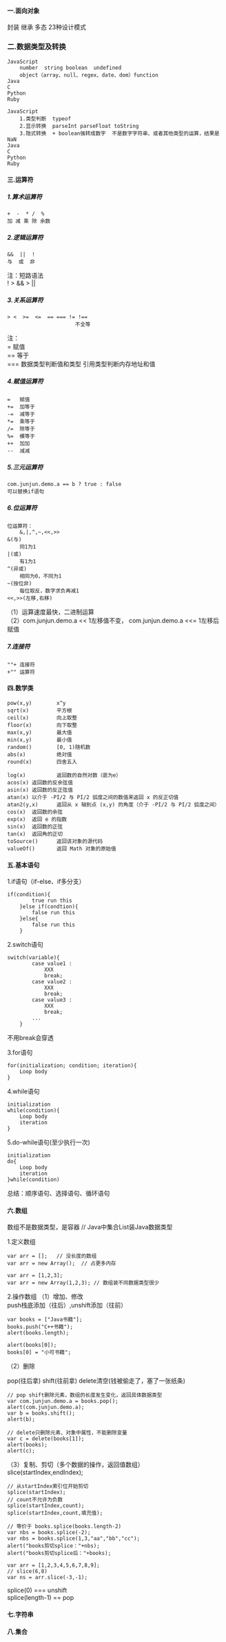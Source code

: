 #### 一.面向对象
封装
继承
多态
23种设计模式
### 二.数据类型及转换
    JavaScript
        number	string boolean  undefined
        object（array、null、regex、date、dom）function
    Java
    C
    Python
    Ruby
    
    JavaScript
        1.类型判断  typeof
        2.显示转换  parseInt parseFloat toString
        3.隐式转换  + boolean强转成数字 	不是数字字符串、或者其他类型的运算，结果是NaN
    Java
    C
    Python
    Ruby
        
    
#### 三.运算符
##### 1.算术运算符	
    +  -  * /  %
    加 减 乘 除 余数

##### 2.逻辑运算符
	&&  ||	!	
	与  或  非
	
注：短路语法  
! > && > ||
	 


##### 3.关系运算符
	> <	 >=  <=	 == === != !== 
	                      不全等
		
注：<br/>
    = 赋值<br/>
    == 等于<br/>
     === 数据类型判断值和类型	引用类型判断内存地址和值
##### 4.赋值运算符
    =	赋值	
	+=	加等于	
	-=	减等于	
	*=	乘等于	
	/=	除等于	
	%=	模等于	
	++	加加	
	--	减减
##### 5.三元运算符
    com.junjun.demo.a == b ? true : false
    可以替换if语句
##### 6.位运算符
    位运算符：
		&,|,^,~,<<,>>
	&(与)
	    同1为1
    |(或)
        有1为1
	^(异或)
		相同为0，不同为1
	~(按位非)
		每位取反，数字求负再减1
	<<,>>(左移,右移)
（1）运算速度最快，二进制运算<br/>
（2）com.junjun.demo.a << 1左移值不变， com.junjun.demo.a <<= 1左移后赋值
##### 7.连接符
    ""+ 连接符
    +"" 运算符

#### 四.数学类
    pow(x,y)        x^y
    sqrt(x)         平方根
    ceil(x)         向上取整
    floor(x)        向下取整
    max(x,y)        最大值
    min(x,y)        最小值
    random()        [0, 1)随机数
    abs(x)          绝对值
    round(x)        四舍五入
    
    log(x)          返回数的自然对数（底为e）
    acos(x) 返回数的反余弦值
    asin(x) 返回数的反正弦值
    atan(x) 以介于 -PI/2 与 PI/2 弧度之间的数值来返回 x 的反正切值
    atan2(y,x)      返回从 x 轴到点 (x,y) 的角度（介于 -PI/2 与 PI/2 弧度之间）
    cos(x)  返回数的余弦
    exp(x)  返回 e 的指数
    sin(x)  返回数的正弦
    tan(x)  返回角的正切
    toSource()      返回该对象的源代码
    valueOf()       返回 Math 对象的原始值
#### 五.基本语句
1.if语句（if-else、if多分支）
    
```
if(condition){
        true run this 
    }else if(condtion){
        false run this
    }else{
        false run this
    }
```

2.switch语句
    
```
switch(variable){
        case value1 :
            XXX
            break;
        case value2 :
            XXX
            break;
        case value3 :
            XXX
            break;
        ...  
    }
```

不用break会穿透

3.for语句

```
for(initialization; condition; iteration){
    Loop body
}
```
4.while语句

```
initialization
while(condition){
    Loop body
    iteration
}
```
5.do-while语句(至少执行一次)

```
initialization
do{
    Loop body
    iteration
}while(condition)
```
总结：顺序语句、选择语句、循环语句

#### 六.数组
数组不是数据类型，是容器	// Java中集合List装Java数据类型

1.定义数组

    var arr = [];	// 没长度的数组
    var arr = new Array();	// 占更多内存
    
    var arr = [1,2,3];
    var arr = new Array(1,2,3);	// 数组装不同数据类型很少

2.操作数组
（1）增加、修改<br>
push栈底添加（往后）,unshift添加（往前）

	var books = ["Java书籍"];
	books.push("C++书籍"); 
	alert(books.length);
	
	alert(books[0]);	
	books[0] = "小可书籍"; 
（2）删除

pop(往后拿)	shift(往前拿)  delete清空(钱被偷走了，塞了一张纸条)
    
    // pop shift删除元素，数组的长度发生变化，返回具体数据类型
	var com.junjun.demo.a = books.pop();
	alert(com.junjun.demo.a);		
	var b = books.shift();
	alert(b);
	
	// delete只删除元素、对象中属性，不能删除变量
	var c = delete(books[1]);  
	alert(books);
	alert(c);

（3）复制、剪切（多个数据的操作，返回值数组）<br>
     slice(startIndex,endIndex); <br>
	
    
    // 从startIndex索引位开始剪切
    splice(startIndex);	
    // count不允许为负数	
    splice(startIndex,count);	
    splice(startIndex,count,填充值);
    
    // 等价于 books.splice(books.length-2)
    var nbs = books.splice(-2);	
    var nbs = books.splice(1,3,"aa","bb","cc");
	alert("books剪切splice："+nbs);
	alert("books剪切splice后："+books);

	var arr = [1,2,3,4,5,6,7,8,9];
	// slice(6,8)
	var ns = arr.slice(-3,-1);
splice(0) === unshift<br>
splice(length-1) == pop<br>

#### 七.字符串

#### 八.集合